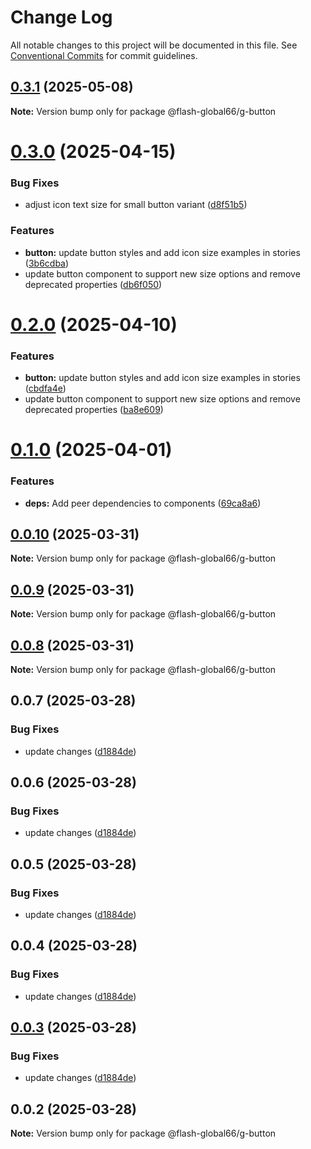 # Change Log

All notable changes to this project will be documented in this file.
See [Conventional Commits](https://conventionalcommits.org) for commit guidelines.

## [0.3.1](https://github.com/Flash-Global66/global-design-system/compare/@flash-global66/g-button@0.3.0...@flash-global66/g-button@0.3.1) (2025-05-08)

**Note:** Version bump only for package @flash-global66/g-button





# [0.3.0](https://github.com/Flash-Global66/global-design-system/compare/@flash-global66/g-button@0.2.0...@flash-global66/g-button@0.3.0) (2025-04-15)


### Bug Fixes

* adjust icon text size for small button variant ([d8f51b5](https://github.com/Flash-Global66/global-design-system/commit/d8f51b5de099456090729c37a99822c28a2348f3))


### Features

* **button:** update button styles and add icon size examples in stories ([3b6cdba](https://github.com/Flash-Global66/global-design-system/commit/3b6cdbaa1f1df8b13c899f1cee399050a414cc61))
* update button component to support new size options and remove deprecated properties ([db6f050](https://github.com/Flash-Global66/global-design-system/commit/db6f050b17b4ae65c942749a72d77cfd5022993d))





# [0.2.0](https://github.com/Flash-Global66/global-design-system/compare/@flash-global66/g-button@0.1.0...@flash-global66/g-button@0.2.0) (2025-04-10)


### Features

* **button:** update button styles and add icon size examples in stories ([cbdfa4e](https://github.com/Flash-Global66/global-design-system/commit/cbdfa4ee60c4a800631a2549e0a56589a0c862c1))
* update button component to support new size options and remove deprecated properties ([ba8e609](https://github.com/Flash-Global66/global-design-system/commit/ba8e6099a0b8237e26cae6e034af336e860eed2b))





# [0.1.0](https://github.com/Flash-Global66/global-design-system/compare/@flash-global66/g-button@0.0.10...@flash-global66/g-button@0.1.0) (2025-04-01)


### Features

* **deps:** Add peer dependencies to components ([69ca8a6](https://github.com/Flash-Global66/global-design-system/commit/69ca8a6c26e2fd2777d5a6dea7cc9e7c5a0f9616))





## [0.0.10](https://github.com/Flash-Global66/global-design-system/compare/@flash-global66/g-button@0.0.9...@flash-global66/g-button@0.0.10) (2025-03-31)

**Note:** Version bump only for package @flash-global66/g-button





## [0.0.9](https://github.com/Flash-Global66/global-design-system/compare/@flash-global66/g-button@0.0.8...@flash-global66/g-button@0.0.9) (2025-03-31)

**Note:** Version bump only for package @flash-global66/g-button





## [0.0.8](https://github.com/Flash-Global66/global-design-system/compare/@flash-global66/g-button@0.0.7...@flash-global66/g-button@0.0.8) (2025-03-31)

**Note:** Version bump only for package @flash-global66/g-button





## 0.0.7 (2025-03-28)


### Bug Fixes

* update changes ([d1884de](https://github.com/Flash-Global66/global-design-system/commit/d1884de11e4e9522c2d6912d932122a75aabf9e7))





## 0.0.6 (2025-03-28)


### Bug Fixes

* update changes ([d1884de](https://github.com/Flash-Global66/global-design-system/commit/d1884de11e4e9522c2d6912d932122a75aabf9e7))





## 0.0.5 (2025-03-28)


### Bug Fixes

* update changes ([d1884de](https://github.com/Flash-Global66/global-design-system/commit/d1884de11e4e9522c2d6912d932122a75aabf9e7))





## 0.0.4 (2025-03-28)


### Bug Fixes

* update changes ([d1884de](https://github.com/Flash-Global66/global-design-system/commit/d1884de11e4e9522c2d6912d932122a75aabf9e7))





## [0.0.3](https://github.com/Flash-Global66/global-design-system/compare/@flash-global66/g-button@0.0.2...@flash-global66/g-button@0.0.3) (2025-03-28)


### Bug Fixes

* update changes ([d1884de](https://github.com/Flash-Global66/global-design-system/commit/d1884de11e4e9522c2d6912d932122a75aabf9e7))





## 0.0.2 (2025-03-28)

**Note:** Version bump only for package @flash-global66/g-button
